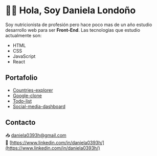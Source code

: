# 👋🏼 Hola, Soy Daniela Londoño

Soy nutricionista de profesión pero hace poco mas de un año estudio desarrollo web para ser **Front-End**. Las tecnologias que estudio actualmente son:

- HTML
- CSS
- JavaScript
- React

## Portafolio
- [Countries-explorer](https://daniela03h.github.io/countries-explorer/)
- [Google-clone](https://daniela03h.github.io/google-clone/)
- [Todo-list](https://daniela03h.github.io/todo-list/)
- [Social-media-dashboard](https://daniela03h.github.io/social-media-dashboard/)

## Contacto 
📥   [daniela0393h@gmail.com](mailto:daniela0393h@gmail.com) <br/>
💼   [https://www.linkedin.com/in/daniela0393h/](https://www.linkedin.com/in/daniela0393h/)
